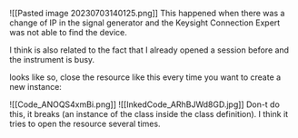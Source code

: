 ![[Pasted image 20230703140125.png]]
This happened when there was a change of IP in the signal generator and the Keysight Connection Expert was not able to find the device.

I think is also related to the fact that I already opened a session before and the instrument is busy.

looks like so, close the resource like this every time you want to create a new instance:

![[Code_ANOQS4xmBi.png]]
![[InkedCode_ARhBJWd8GD.jpg]]
Don-t do this, it breaks (an instance of the class inside the class definition). I think it tries to open the resource several times.
